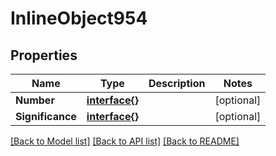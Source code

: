 # InlineObject954

## Properties

Name | Type | Description | Notes
------------ | ------------- | ------------- | -------------
**Number** | [**interface{}**](.md) |  | [optional] 
**Significance** | [**interface{}**](.md) |  | [optional] 

[[Back to Model list]](../README.md#documentation-for-models) [[Back to API list]](../README.md#documentation-for-api-endpoints) [[Back to README]](../README.md)


